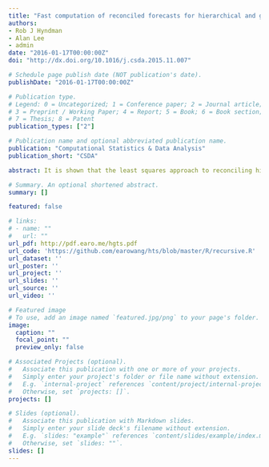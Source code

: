 ```yaml
---
title: "Fast computation of reconciled forecasts for hierarchical and grouped time series"
authors:
- Rob J Hyndman
- Alan Lee
- admin
date: "2016-01-17T00:00:00Z"
doi: "http://dx.doi.org/10.1016/j.csda.2015.11.007"

# Schedule page publish date (NOT publication's date).
publishDate: "2016-01-17T00:00:00Z"

# Publication type.
# Legend: 0 = Uncategorized; 1 = Conference paper; 2 = Journal article;
# 3 = Preprint / Working Paper; 4 = Report; 5 = Book; 6 = Book section;
# 7 = Thesis; 8 = Patent
publication_types: ["2"]

# Publication name and optional abbreviated publication name.
publication: "Computational Statistics & Data Analysis"
publication_short: "CSDA"

abstract: It is shown that the least squares approach to reconciling hierarchical time series forecasts can be extended to much more general collections of time series with aggregation constraints. The constraints arise due to the need for forecasts of collections of time series to add up in the same way as the observed time series. It is also shown that the computations involved can be handled efficiently by exploiting the structure of the associated design matrix, or by using sparse matrix routines. The proposed algorithms make forecast reconciliation feasible in business applications involving very large numbers of time series.

# Summary. An optional shortened abstract.
summary: []

featured: false

# links:
# - name: ""
#   url: ""
url_pdf: http://pdf.earo.me/hgts.pdf
url_code: 'https://github.com/earowang/hts/blob/master/R/recursive.R'
url_dataset: ''
url_poster: ''
url_project: ''
url_slides: ''
url_source: ''
url_video: ''

# Featured image
# To use, add an image named `featured.jpg/png` to your page's folder. 
image:
  caption: ""
  focal_point: ""
  preview_only: false

# Associated Projects (optional).
#   Associate this publication with one or more of your projects.
#   Simply enter your project's folder or file name without extension.
#   E.g. `internal-project` references `content/project/internal-project/index.md`.
#   Otherwise, set `projects: []`.
projects: []

# Slides (optional).
#   Associate this publication with Markdown slides.
#   Simply enter your slide deck's filename without extension.
#   E.g. `slides: "example"` references `content/slides/example/index.md`.
#   Otherwise, set `slides: ""`.
slides: []
---
```

